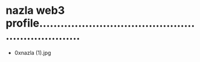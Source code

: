 # nazla web3 profile.................................................................
- 0xnazla (1).jpg
